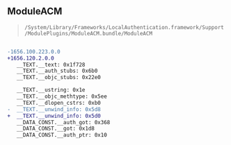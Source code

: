 ## ModuleACM

> `/System/Library/Frameworks/LocalAuthentication.framework/Support/ModulePlugins/ModuleACM.bundle/ModuleACM`

```diff

-1656.100.223.0.0
+1656.120.2.0.0
   __TEXT.__text: 0x1f728
   __TEXT.__auth_stubs: 0x6b0
   __TEXT.__objc_stubs: 0x22e0

   __TEXT.__ustring: 0x1e
   __TEXT.__objc_methtype: 0x5ee
   __TEXT.__dlopen_cstrs: 0xb0
-  __TEXT.__unwind_info: 0x5d8
+  __TEXT.__unwind_info: 0x5d0
   __DATA_CONST.__auth_got: 0x368
   __DATA_CONST.__got: 0x1d8
   __DATA_CONST.__auth_ptr: 0x10

```
